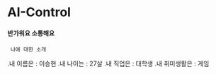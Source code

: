 # AI-Control

#### 반가워요 소통해요

     나에 대한 소개
     
.내 이름은 : 이승현 
.내 나이는 : 27살
.내 직업은 : 대학생
.내 취미생활은 : 게임

     
